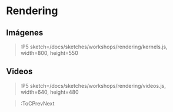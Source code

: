 # Rendering

<!-- > :P5 lib1=https://cdn.jsdelivr.net/gh/objetos/p5.quadrille.js/p5.quadrille.min.js, sketch=/docs/sketches/workshops/rendering/basic.js, width=800, height=550 -->

## Imágenes

> :P5 sketch=/docs/sketches/workshops/rendering/kernels.js, width=800, height=550

## Videos

> :P5 sketch=/docs/sketches/workshops/rendering/videos.js, width=640, height=480

> :ToCPrevNext